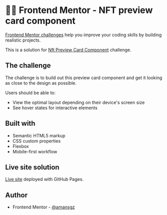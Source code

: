 # 👩‍💻 Frontend Mentor - NFT preview card component

[Frontend Mentor challenges](https://www.frontendmentor.io/) help you improve your coding skills by building realistic projects.


This is a solution for [Nft Preview Card Component](https://www.frontendmentor.io/challenges/nft-preview-card-component-SbdUL_w0U) challenge.




## The challenge

The challenge is to build out this preview card component and get it looking as close to the design as possible.

Users should be able to:

- View the optimal layout depending on their device's screen size
- See hover states for interactive elements

## Built with

- Semantic HTML5 markup
- CSS custom properties
- Flexbox
- Mobile-first workflow

## Live site solution

[Live site](https://amansgz.github.io/css-nft-preview-card/) deployed with GitHub Pages.

## Author

- Frontend Mentor - [@amansgz](https://www.frontendmentor.io/profile/amansgz)